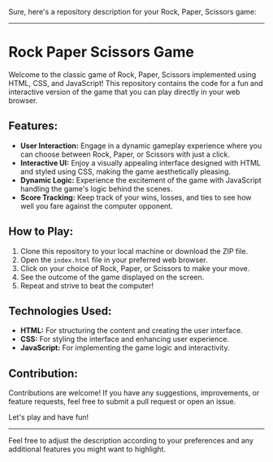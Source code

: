 Sure, here's a repository description for your Rock, Paper, Scissors game:

---

# Rock Paper Scissors Game

Welcome to the classic game of Rock, Paper, Scissors implemented using HTML, CSS, and JavaScript! This repository contains the code for a fun and interactive version of the game that you can play directly in your web browser.

## Features:

- **User Interaction:** Engage in a dynamic gameplay experience where you can choose between Rock, Paper, or Scissors with just a click.
- **Interactive UI:** Enjoy a visually appealing interface designed with HTML and styled using CSS, making the game aesthetically pleasing.
- **Dynamic Logic:** Experience the excitement of the game with JavaScript handling the game's logic behind the scenes.
- **Score Tracking:** Keep track of your wins, losses, and ties to see how well you fare against the computer opponent.

## How to Play:

1. Clone this repository to your local machine or download the ZIP file.
2. Open the `index.html` file in your preferred web browser.
3. Click on your choice of Rock, Paper, or Scissors to make your move.
4. See the outcome of the game displayed on the screen.
5. Repeat and strive to beat the computer!

## Technologies Used:

- **HTML:** For structuring the content and creating the user interface.
- **CSS:** For styling the interface and enhancing user experience.
- **JavaScript:** For implementing the game logic and interactivity.

## Contribution:

Contributions are welcome! If you have any suggestions, improvements, or feature requests, feel free to submit a pull request or open an issue.

Let's play and have fun!

---

Feel free to adjust the description according to your preferences and any additional features you might want to highlight.
